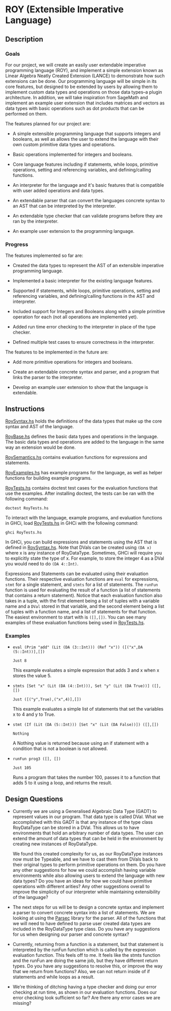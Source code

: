 # ROY (Extensible Imperative Language)

## Description

### Goals

For our project, we will create an easily user extendable imperative programming language (ROY), and implement a simple extension known as Linear Algebra Neatly Created Extension (LANCE) to demonstrate how such extensions can be done. 
Our programming language will be simple in its core features, but designed to be extended by users by allowing them to implement custom data types and operations on those data types–a plugin architecture.  In addition, we will take inspiration from SageMath and implement an example user extension that includes matrices and vectors as data types with basic operations such as dot products that can be performed on them.

The features planned for our project are:

- A simple extensible programming language that supports integers and booleans, as well as allows the user to extend the language with their own custom primitive data types and operations.

- Basic operations implemented for integers and booleans.

- Core language features including if statements, while loops, primitive operations, setting and referencing variables, and defining/calling functions.

- An interpreter for the language and it's basic features that is compatible with user added operations and data types.

- An extendable parser that can convert the languages concrete syntax to an AST that can be interpreted by the interpreter.

- An extendable type checker that can validate programs before they are ran by the interpreter.

- An example user extension to the programming language.

### Progress

The features implemented so far are: 

- Created the data types to represent the AST of an extensible imperative programming language.

- Implemented a basic interpreter for the existing language features. 

- Supported if statements, while loops, primitive operations, setting and referencing variables, and defining/calling functions in the AST and interpreter.

- Included support for Integers and Booleans along with a simple primitive operation for each (not all operations are implemented yet).

- Added run time error checking to the interpreter in place of the type checker.  

- Defined multiple test cases to ensure correctness in the interpreter.

The features to be implemented in the future are:

- Add more primitive operations for integers and booleans.

- Create an extendable concrete syntax and parser, and a program that links the parser to the interpreter.  

- Develop an example user extension to show that the language is extendable. 

## Instructions

[RoySyntax.hs](RoySyntax.hs) holds the definitions of the data types that make up the core syntax and AST of the language.

[RoyBase.hs](RoyBase.hs) defines the basic data types and operations in the language. The basic data types and operations are added to the language in the same way an extension would be done.

[RoySemantics.hs](RoySemantics.hs) contains evaluation functions for expressions and statements. 

[RoyExamples.hs](RoyExamples.hs) has example programs for the language, as well as helper functions for building example programs. 

[RoyTests.hs](RoyTests.hs) contains doctest test cases for the evaluation functions that use the examples.  After installing doctest, the tests can be ran with the following command:

`doctest RoyTests.hs`

To interact with the language, example programs, and evaluation functions in GHCi, load [RoyTests.hs](RoyTests.hs) in GHCi with the following command:

`ghci RoyTests.hs`


In GHCi, you can build expressions and statements using the AST that is defined in [RoySyntax.hs](RoySyntax.hs).
Note that DVals can be created using `(DA x)` where x is any instance of RoyDataType.
Sometimes, GHCi will require you to explicitly state the type of x.
For example, to store the integer 4 as a DVal you would need to do `(DA 4::Int)`.

Expressions and Statements can be evaluated using their evaluation functions.
Their respective evaluation functions are `eval` for expressions, `stmt` for a single statement, and `stmts` for a list of statements.
The `runFun` function is used for evaluating the result of a function (a list of statements that contains a return statement).
Notice that each evaluation function also takes in a tuple, with the first element being a list of tuples with a variable name and a `DVal` stored in that variable, and the second element being a list of tuples with a function name, and a list of statements for that function.
The easiest environment to start with is `([],[])`. 
You can see many examples of these evaluation functions being used in [RoyTests.hs](RoyTest.hs). 

### Examples

- `eval (Prim "add" (Lit (DA (3::Int))) (Ref "x")) ([("x",DA (5::Int))],[])`
  
  `Just 8`
  
  This example evaluates a simple expression that adds 3 and x when x stores the value 5.

- `stmts [Set "x" (Lit (DA (4::Int))), Set "y" (Lit (DA True))] ([],[])`
  
  `Just ([("y",True),("x",4)],[])`

  This example evaluates a simple list of statements that set the variables x to 4 and y to True.

- `stmt (If (Lit (DA (5::Int))) [Set "x" (Lit (DA False))]) ([],[])`
  
  `Nothing`

  A Nothing value is returned because using an if statement with a condition that is not a boolean is not allowed.

- `runFun prog3 ([], [])`

  `Just 105`

  Runs a program that takes the number 100, passes it to a function that adds 5 to it using a loop, and returns the result.

## Design Questions

- Currently we are using a Generalised Algebraic Data Type (GADT) to represent values in our program.  That data type is called DVal.  What we accomplished with this GADT is that any instance of the type class RoyDataType can be stored in a DVal.  This allows us to have environments that hold an arbitrary number of data types.  The user can extend the amount of data types that can be held in the environment by creating new instances of RoyDataType.  

  We found this created complexity for us, as our RoyDataType instances now must be Typeable, and we have to cast them from DVals back to their original types to perform primitive operations on them.  Do you have any other suggestions for how we could accomplish having variable environments while also allowing users to extend the language with new data types?  Do you have an ideas for how we could have primitive operations with different arities?  Any other suggestions overall to improve the simplicity of our interpreter while maintaining extensibility of the language? 
- The next steps for us will be to design a concrete syntax and implement a parser to convert concrete syntax into a list of statements.  We are looking at using the [Parsec](https://wiki.haskell.org/Parsec) library for the parser.  All of the functions that we will need to have defined to parse user created data types are included in the RoyDataType type class.  Do you have any suggestions for us when designing our parser and concrete syntax?
- Currently, returning from a function is a statement, but that statement is interpreted by the runFun function which is called by the expression evaluation function.  This feels off to me.  It feels like the stmts function and the runFun are doing the same job, but they have different return types.  Do you have any suggestions to resolve this, or improve the way that we return from functions?  Also, we can not return inside of if statements and while loops as a result.
- We're thinking of ditching having a type checker and doing our error checking at run time, as shown in our evaluation functions.  Does our error checking look sufficient so far? Are there any error cases we are missing?
